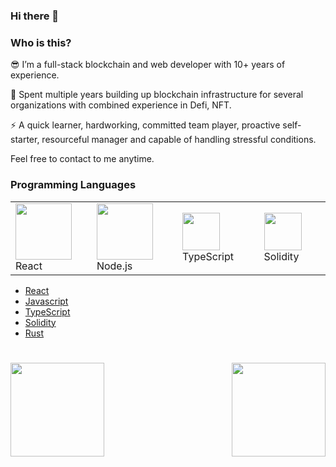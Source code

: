 ### Hi there 👋

### Who is this?

😎  I’m a full-stack blockchain and web developer with 10+ years of experience.

🔭  Spent multiple years building up blockchain infrastructure for several organizations with combined experience in Defi, NFT.

⚡  A quick learner, hardworking, committed team player, proactive self-starter, resourceful manager and capable of handling stressful conditions.

Feel free to contact to me anytime.

### Programming Languages 
<table style="border-size:0px">
  <tr >   
    <td style="border: none;"><img src="https://cdn.iconscout.com/icon/free/png-64/react-3-1175109.png" width="90"> React</td>
    <td style="border: none;"><img src="https://cdn.iconscout.com/icon/free/png-64/node-js-1174925.png" width="90"> Node.js</td>
    <td style="border: none;"><img src="https://cdn.iconscout.com/icon/free/png-64/typescript-1174965.png" width="60"> TypeScript</td>
    <td style="border: none;"><img class="lazy" src="https://banner2.cleanpng.com/20180411/kjq/kisspng-solidity-ethereum-blockchain-smart-contract-progra-blockchain-5ace81fe0c9514.6143250015234831340515.jpg" width="60"> Solidity </td>
  </tr>
</table>

- [React](https://reactjs.org/) 
- [Javascript](https://www.javascript.com/)
- [TypeScript](https://www.typescriptlang.org/)
- [Solidity](https://soliditylang.org/)
- [Rust](https://www.rust-lang.org/)

<h1 align="center"></h1>
<img align="left" height="150px" src="https://github-readme-stats.vercel.app/api?username=davidsoft318&show_icons=true&theme=merko&count_private=true" />
<img align="right" height="150px" src="https://github-readme-stats.vercel.app/api/top-langs/?username=davidsoft318&layout=compact&theme=monokai&count_private=true">
<img height="150px" />
